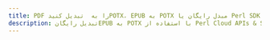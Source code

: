 ---title: PDF را به  تبدیل کنیدPOTX، EPUB به POTX مبدل رایگان یا Perl SDKdescription: تبدیل رایگانEPUB به POTX با استفاده از Perl Cloud APIs & SDK همچنین اسناد PDF را در Cloud ایجاد، ویرایش و رندر کنید.---